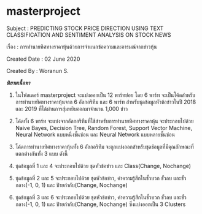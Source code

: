 # masterproject
Subject : PREDICTING STOCK PRICE DIRECTION USING TEXT CLASSIFICATION AND SENTIMENT ANALYSIS ON STOCK NEWS

เรื่อง     : การทำนายทิศทางราคาหุ้นด้วยการจำแนกข้อความและอารมณ์จากข่าวหุ้น

Created Date : 02 June 2020

Created By   : Woranun S.
  
  
***นิยามเนื้อหา***

1. ในโฟลเดอร์ masterproject จะแบ่งออกเป็น 12 พาร์ทย่อย โดย 6 พาร์ท จะเป็นโค้ดสำหรับการทำนายทิศทางราคาหุ้นจาก 6 อัลกอริทึม และ 6 พาร์ท สำหรับชุดข้อมูลหัวข้อข่าวในปี 2018 และ 2019 ที่ได้ผ่านการสุ่มหยิบออกมาจำนวน 1,000 ข่าว

2. โค้ดทั้ง 6 พาร์ท จะแบ่งจากอัลกอริทึมที่ใช้สำหรับการทำนายทิศทางราคาหุ้น จะประกอบไปด้วย Naive Bayes, Decision Tree, Random Forest, Support Vector Machine, Neural Network แบบหนึ่งชั้นซ่อน และ Neural Network แบบหลายชั้นซ่อน

3. โค้ดการทำนายทิศทางราคาหุ้นทั้ง 6 อัลกอริทึม จะถูกแบ่งออกสำหรับชุดช้อมูลที่มีคุณลักษณะที่แตกต่างกันทั้ง 3 แบบ ดังนี้

4. ชุดข้อมูลที่ 1 และ 4 จะประกอบไปด้วย ชุดหัวข้อข่าว และ Class(Change, Nochange)

5. ชุดข้อมูลที่ 2 และ 5 จะประกอบไปด้วย ชุดหัวข้อข่าว, ค่าความรู้สึกในชั้วบวก ขั้วลบ และขั้วกลาง(-1, 0, 1) และ ป้ายกำกับ(Change, Nochange)

6. ชุดข้อมูลที่ 3 และ 6 จะประกอบไปด้วย ชุดหัวข้อข่าว, ค่าความรู้สึกในชั้วบวก ขั้วลบ และขั้วกลาง(-1, 0, 1) และ ป้ายกำกับ(Change, Nochange) ซึ่งแบ่งออกเป็น 3 Clusters
